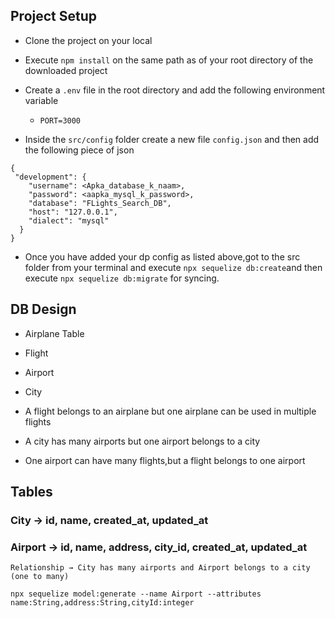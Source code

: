 ## Project Setup
- Clone the project on your local

- Execute `npm install` on the same path as of your root directory of the
downloaded project

- Create a `.env` file in the root directory and add the following environment
variable
  - `PORT=3000`

- Inside the `src/config` folder create a new file `config.json` and then add
the following piece of json

```
{
 "development": {
    "username": <Apka_database_k_naam>,
    "password": <aapka_mysql_k_password>,
    "database": "FLights_Search_DB",
    "host": "127.0.0.1",
    "dialect": "mysql"
  }
}

```

- Once you have added your dp config as listed above,got to the src folder from your terminal and execute `npx sequelize db:create`and then execute `npx sequelize db:migrate` for syncing.


## DB Design

- Airplane Table
- Flight
- Airport
- City

- A flight belongs to an airplane but one airplane can be used in multiple flights
- A city has many airports but one airport belongs to a city
- One airport can have many flights,but a flight belongs to one airport


## Tables


### City → id, name, created_at, updated_at
### Airport -> id, name, address, city_id, created_at, updated_at
    Relationship → City has many airports and Airport belongs to a city (one to many)
```
npx sequelize model:generate --name Airport --attributes name:String,address:String,cityId:integer
```